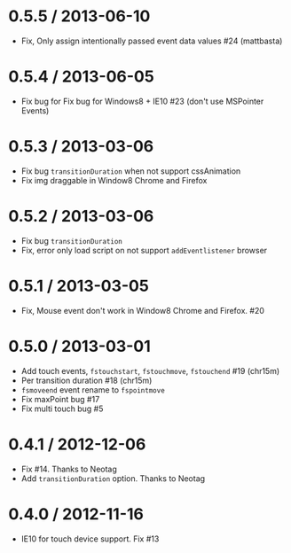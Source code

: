 0.5.5  / 2013-06-10
====================

* Fix, Only assign intentionally passed event data values #24 (mattbasta)

0.5.4  / 2013-06-05
====================

* Fix bug for Fix bug for Windows8 + IE10 #23 (don't use MSPointer Events)

0.5.3  / 2013-03-06
====================

* Fix bug `transitionDuration` when not support cssAnimation
* Fix img draggable in Window8 Chrome and Firefox

0.5.2  / 2013-03-06
====================

* Fix bug `transitionDuration`
* Fix, error only load script on not support `addEventlistener` browser

0.5.1  / 2013-03-05
====================

* Fix, Mouse event don't work in Window8 Chrome and Firefox. #20

0.5.0  / 2013-03-01
====================

* Add touch events, `fstouchstart`, `fstouchmove`, `fstouchend` #19 (chr15m)
* Per transition duration #18 (chr15m)
* `fsmoveend` event rename to `fspointmove`
* Fix maxPoint bug #17
* Fix multi touch bug #5

0.4.1  / 2012-12-06
====================

* Fix #14. Thanks to Neotag
* Add `transitionDuration` option. Thanks to Neotag

0.4.0  / 2012-11-16
====================

* IE10 for touch device support. Fix #13
